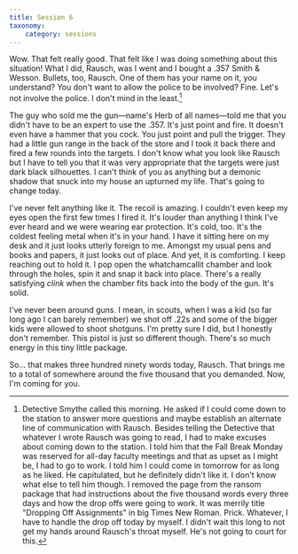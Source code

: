 ```yaml
---
title: Session 6
taxonomy:
    category: sessions
---
```


Wow. That felt really good. That felt like I was doing something about this situation! What I did, Rausch, was I went and I bought a .357 Smith & Wesson.  Bullets, too, Rausch. One of them has your name on it, you understand? You don't want to allow the police to be involved? Fine. Let's not involve the police. I don't mind in the least.[^6]

The guy who sold me the gun—name's Herb of all names—told me that you didn't have to be an expert to use the .357. It's just point and fire. It doesn't even have a hammer that you cock. You just point and pull the trigger. They had a little gun range in the back of the store and I took it back there and fired a few rounds into the targets. I don't know what you look like Rausch but I have to tell you that it was very appropriate that the targets were just dark black silhouettes. I can't think of you as anything but a demonic shadow that snuck into my house an upturned my life. That's going to change today.

I've never felt anything like it. The recoil is amazing. I couldn't even keep my eyes open the first few times I fired it. It's louder than anything I think I've ever heard and we were wearing ear protection. It's cold, too. It's the coldest feeling metal when it's in your hand. I have it sitting here on my desk and it just looks utterly foreign to me. Amongst my usual pens and books and papers, it just looks out of place. And yet, it is comforting. I keep reaching out to hold it. I pop open the whatchamcallit chamber and look through the holes, spin it and snap it back into place. There's a really satisfying *clink* when the chamber fits back into the body of the gun. It's solid.

I've never been around guns. I mean, in scouts, when I was a kid (so far long ago I can barely remember) we shot off .22s and some of the bigger kids were allowed to shoot shotguns. I'm pretty sure I did, but I honestly don't remember. This pistol is just so different though. There's so much energy in this tiny little package.

So... that makes three hundred ninety words today, Rausch. That brings me to a total of somewhere around the five thousand that you demanded. Now, I'm coming for you.

[^6]: Detective Smythe called this morning. He asked if I could come down to the station to answer more questions and maybe establish an alternate line of communication with Rausch. Besides telling the Detective that whatever I wrote Rausch was going to read, I had to make excuses about coming down to the station. I told him that the Fall Break Monday was reserved for all-day faculty meetings and that as upset as I might be, I had to go to work. I told him I could come in tomorrow for as long as he liked. He capitulated, but he definitely didn't like it. I don't know what else to tell him though. I removed the page from the ransom package that had instructions about the five thousand words every three days and how the drop offs were going to work. It was merrily title "Dropping Off Assignments" in big Times New Roman. Prick. Whatever, I have to handle the drop off today by myself. I didn't wait this long to not get my hands around Rausch's throat myself. He's not going to court for this.